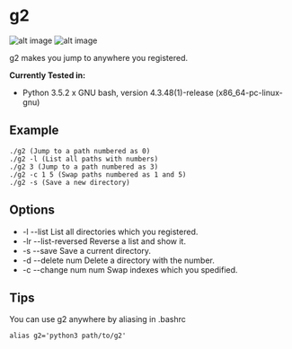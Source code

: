g2
===
![alt image](https://img.shields.io/badge/version-1.0.0-blue.svg) ![alt image](https://img.shields.io/badge/Python-3.5-blue.svg)

g2 makes you jump to anywhere you registered.

**Currently Tested in:**
- Python 3.5.2 x GNU bash, version 4.3.48(1)-release (x86_64-pc-linux-gnu)

## Example
```
./g2 (Jump to a path numbered as 0)
./g2 -l (List all paths with numbers)
./g2 3 (Jump to a path numbered as 3)
./g2 -c 1 5 (Swap paths numbered as 1 and 5)
./g2 -s (Save a new directory)
```

## Options
- -l --list
	List all directories which you registered.
- -lr --list-reversed
	Reverse a list and show it.
- -s --save
	Save a current directory.
- -d --delete num 
	Delete a directory with the number.
- -c --change num num
	Swap indexes which you spedified.
    
## Tips
You can use g2 anywhere by aliasing in .bashrc 
```
alias g2='python3 path/to/g2'
```
